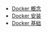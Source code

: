 
- [Docker 概念](./docs/docker/Docker入门.md)
- [Docker 安装](./docs/docker/Docker安装.md)
- [Docker 基础](./docs/docker/Docker基础.md)

